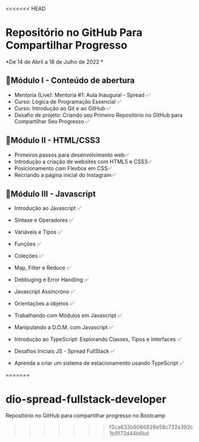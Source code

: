 <<<<<<< HEAD

# Repositório no GitHub Para Compartilhar Progresso

*De 14 de Abril a  18 de Julho de 2022 *

##  :dart:Módulo I - Conteúdo de abertura

- Mentoria (Live): Mentoria #1: Aula Inaugural - Spread :white_check_mark:
- Curso: Lógica de Programação Essencial :white_check_mark:
- Curso: Introdução ao Git e ao GitHub :white_check_mark:
- Desafio de projeto: Criando seu Primeiro Repositório no GitHub para Compartilhar Seu Progresso :white_check_mark:

## :dart:Módulo II - HTML/CSS3

- Primeiros passos para desenvolvimento web:white_check_mark:
- Introdução a criação de websites com HTML5 e CSS3:white_check_mark:
- Posicionamento com Flexbox em CSS:white_check_mark:
- Recriando a página inicial do Instagram:white_check_mark:

## :dart:Módulo III - Javascript

- Introdução ao Javascript :white_check_mark:

- Sintaxe e Operadores :white_check_mark:

- Variáveis e Tipos :white_check_mark:

- Funções :white_check_mark:

- Coleções :white_check_mark:

- Map, Filter e Reduce :white_check_mark:

- Debbuging e Error Handling :white_check_mark:

- Javascript Assíncrono :white_check_mark:

- Orientações a objetos :white_check_mark:

- Trabalhando com Módulos em Javascript :white_check_mark:

- Manipulando a D.O.M. com Javascript :white_check_mark:

- Introdução ao TypeScript: Explorando Classes, Tipos e Interfaces :white_check_mark:

- Desafios Iniciais JS - Spread FullStack :white_check_mark:

- Aprenda a criar um sistema de estacionamento usando TypeScript :white_check_mark:

    

=======

# dio-spread-fullstack-developer
Repositório no GitHub para compartilhar progresso no Bootcamp
>>>>>>> f2ca633b9066828e58c732a392c1b9173d44b6bd
